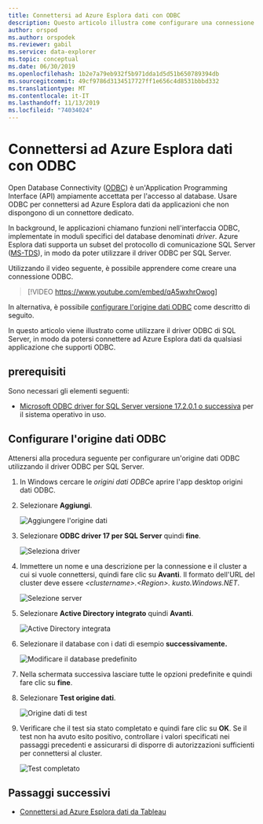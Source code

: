 ```yaml
---
title: Connettersi ad Azure Esplora dati con ODBC
description: Questo articolo illustra come configurare una connessione ODBC (Open Database Connectivity) a Esplora dati di Azure.
author: orspod
ms.author: orspodek
ms.reviewer: gabil
ms.service: data-explorer
ms.topic: conceptual
ms.date: 06/30/2019
ms.openlocfilehash: 1b2e7a79eb932f5b971dda1d5d51b650789394db
ms.sourcegitcommit: 49cf9786d3134517727ff1e656c4d8531bbbd332
ms.translationtype: MT
ms.contentlocale: it-IT
ms.lasthandoff: 11/13/2019
ms.locfileid: "74034024"
---
```

# <a name="connect-to-azure-data-explorer-with-odbc"></a>Connettersi ad Azure Esplora dati con ODBC

Open Database Connectivity ([ODBC](/sql/odbc/reference/odbc-overview)) è un'Application Programming Interface (API) ampiamente accettata per l'accesso al database. Usare ODBC per connettersi ad Azure Esplora dati da applicazioni che non dispongono di un connettore dedicato.

In background, le applicazioni chiamano funzioni nell'interfaccia ODBC, implementate in moduli specifici del database denominati *driver*. Azure Esplora dati supporta un subset del protocollo di comunicazione SQL Server ([MS-TDS](/azure/kusto/api/tds/)), in modo da poter utilizzare il driver ODBC per SQL Server.

Utilizzando il video seguente, è possibile apprendere come creare una connessione ODBC. 

> [!VIDEO https://www.youtube.com/embed/qA5wxhrOwog]

In alternativa, è possibile [configurare l'origine dati ODBC](#configure-the-odbc-data-source) come descritto di seguito. 

In questo articolo viene illustrato come utilizzare il driver ODBC di SQL Server, in modo da potersi connettere ad Azure Esplora dati da qualsiasi applicazione che supporti ODBC. 

## <a name="prerequisites"></a>prerequisiti

Sono necessari gli elementi seguenti:

* [Microsoft ODBC driver for SQL Server versione 17.2.0.1 o successiva](/sql/connect/odbc/download-odbc-driver-for-sql-server) per il sistema operativo in uso.

## <a name="configure-the-odbc-data-source"></a>Configurare l'origine dati ODBC

Attenersi alla procedura seguente per configurare un'origine dati ODBC utilizzando il driver ODBC per SQL Server.

1. In Windows cercare le *origini dati ODBC*e aprire l'app desktop origini dati ODBC.

1. Selezionare **Aggiungi**.

    ![Aggiungere l'origine dati](media/connect-odbc/add-data-source.png)

1. Selezionare **ODBC driver 17 per SQL Server** quindi **fine**.

    ![Seleziona driver](media/connect-odbc/select-driver.png)

1. Immettere un nome e una descrizione per la connessione e il cluster a cui si vuole connettersi, quindi fare clic su **Avanti**. Il formato dell'URL del cluster deve essere *\<clustername\>.\<Region\>. kusto.Windows.NET*.

    ![Selezione server](media/connect-odbc/select-server.png)

1. Selezionare **Active Directory integrato** quindi **Avanti**.

    ![Active Directory integrata](media/connect-odbc/active-directory-integrated.png)

1. Selezionare il database con i dati di esempio **successivamente.**

    ![Modificare il database predefinito](media/connect-odbc/change-default-database.png)

1. Nella schermata successiva lasciare tutte le opzioni predefinite e quindi fare clic su **fine**.

1. Selezionare **Test origine dati**.

    ![Origine dati di test](media/connect-odbc/test-data-source.png)

1. Verificare che il test sia stato completato e quindi fare clic su **OK**. Se il test non ha avuto esito positivo, controllare i valori specificati nei passaggi precedenti e assicurarsi di disporre di autorizzazioni sufficienti per connettersi al cluster.

    ![Test completato](media/connect-odbc/test-succeeded.png)

## <a name="next-steps"></a>Passaggi successivi

* [Connettersi ad Azure Esplora dati da Tableau](tableau.md)